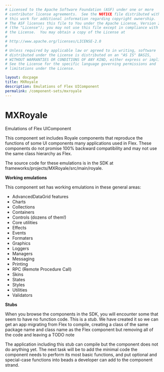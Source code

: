 ```yaml
---
# Licensed to the Apache Software Foundation (ASF) under one or more
# contributor license agreements.  See the NOTICE file distributed with
# this work for additional information regarding copyright ownership.
# The ASF licenses this file to You under the Apache License, Version 2.0
# (the "License"); you may not use this file except in compliance with
# the License.  You may obtain a copy of the License at
# 
# http://www.apache.org/licenses/LICENSE-2.0
# 
# Unless required by applicable law or agreed to in writing, software
# distributed under the License is distributed on an "AS IS" BASIS,
# WITHOUT WARRANTIES OR CONDITIONS OF ANY KIND, either express or implied.
# See the License for the specific language governing permissions and
# limitations under the License.

layout: docpage
title: MXRoyale
description: Emulations of Flex UIComponent
permalink: /component-sets/mxroyale
---
```


# MXRoyale

Emulations of Flex UIComponent

This component set includes Royale components that reproduce the functions of some UI components many applications used in Flex. These components do not promise 100% backward compatibility and may not use the same class hierarchy as Flex.

The source code for these emulations is in the SDK at frameworks/projects/MXRoyale/src/main/royale.

**Working emulations**

This component set has working emulations in these general areas:

* AdvancedDataGrid features
* Charts
* Collections
* Containers
* Controls (dozens of them!)
* Core utilities
* Effects
* Events
* Formaters
* Graphics
* Loggers
* Managers
* Messaging
* Printing
* RPC (Remote Procedure Call)
* Skins
* States
* Styles
* Utilities
* Validators


**Stubs**

When you browse the components in the SDK, you will encounter some that seem to have no function code. This is a _stub_. We have created it so we can get an app migrating from Flex to compile, creating a class of the same package name and class name as the Flex component but removing all of the code and leaving a TODO note

The application including this stub can compile but the component does not do anything yet. The next task will be to add the minimal code the component needs to perform its most basic functions, and put optional and special-case functions into beads a developer can add to the component strand.

